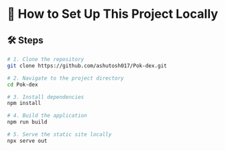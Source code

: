 # 🚀 How to Set Up This Project Locally

## 🛠️ Steps

```bash
# 1. Clone the repository
git clone https://github.com/ashutosh017/Pok-dex.git

# 2. Navigate to the project directory
cd Pok-dex

# 3. Install dependencies
npm install

# 4. Build the application
npm run build

# 5. Serve the static site locally
npx serve out
